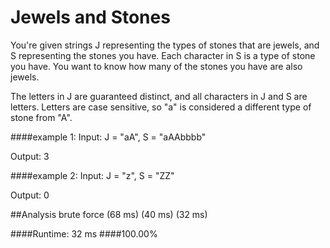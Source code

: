 # Jewels and Stones

You're given strings J representing the types of stones that are jewels, and S representing the stones you have.  Each character in S is a type of stone you have.  You want to know how many of the stones you have are also jewels.

The letters in J are guaranteed distinct, and all characters in J and S are letters. Letters are case sensitive, so "a" is considered a different type of stone from "A".


####example 1:
Input: J = "aA", S = "aAAbbbb"

Output: 3

####example 2:
Input: J = "z", S = "ZZ"

Output: 0


##Analysis
brute force (68 ms)
(40 ms)
(32 ms)


####Runtime: 32 ms
####100.00%